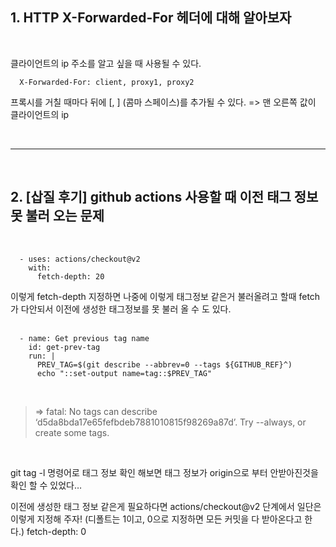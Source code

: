 ## 1. HTTP X-Forwarded-For 헤더에 대해 알아보자
<br />

클라이언트의 ip 주소를 알고 싶을 때 사용될 수 있다.

```
  X-Forwarded-For: client, proxy1, proxy2 
```

프록시를 거칠 때마다 뒤에 [, ] (콤마 스페이스)를 추가될 수 있다. => 맨 오른쪽 값이 클라이언트의 ip


<br />

---

<br />


## 2. [삽질 후기] github actions 사용할 때 이전 태그 정보 못 불러 오는 문제
<br />

```
  - uses: actions/checkout@v2
    with:
      fetch-depth: 20
```

이렇게 fetch-depth 지정하면 나중에 이렇게 태그정보 같은거 불러올려고 할때 fetch가 다안되서 이전에 생성한 태그정보를 못 불러 올 수 도 있다.
<br /><br />
```
  - name: Get previous tag name
    id: get-prev-tag
    run: |
      PREV_TAG=$(git describe --abbrev=0 --tags ${GITHUB_REF}^)
      echo "::set-output name=tag::$PREV_TAG"
```
<br />

>   => fatal: No tags can describe ‘d5da8bda17e65fefbdeb7881010815f98269a87d’.
>   Try --always, or create some tags.

<br />

git tag -l 명령어로 태그 정보 확인 해보면 태그 정보가 origin으로 부터 안받아진것을 확인 할 수 있었다…

이전에 생성한 태그 정보 같은게 필요하다면 actions/checkout@v2 단계에서 일단은 이렇게 지정해 주자! (디폴트는 1이고, 0으로 지정하면 모든 커밋을 다 받아온다고 한다.)
fetch-depth: 0
